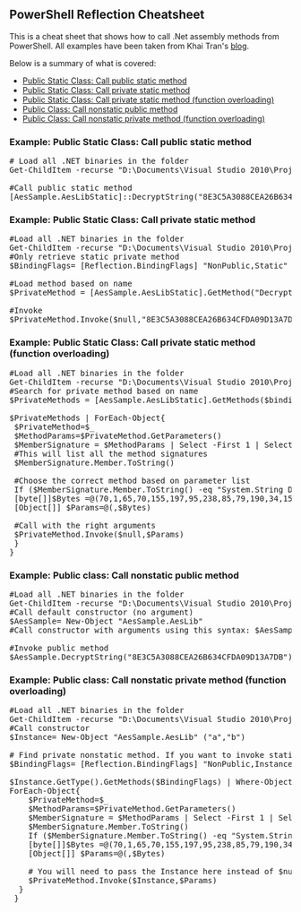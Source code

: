 ## PowerShell Reflection Cheatsheet
This is a cheat sheet that shows how to call .Net assembly methods from PowerShell.  All examples have been taken from Khai Tran's [blog](https://blog.netspi.com/using-powershell-and-reflection-api-to-invoke-methods-from-net-assemblies/).

Below is a summary of what is covered:

* <a href="#1">Public Static Class: Call public static method</a>
* <a href="#2">Public Static Class: Call private static method</a>
* <a href="#3">Public Static Class: Call private static method (function overloading)</a>
* <a href="#4">Public Class: Call nonstatic public method</a>
* <a href="#5">Public Class: Call nonstatic private method (function overloading)</a>

### Example: Public Static Class: Call public static method <a name="1"></a>

<pre>
# Load all .NET binaries in the folder
Get-ChildItem -recurse "D:\Documents\Visual Studio 2010\Projects\AesSample\AesSample\bin\Debug\"|Where-Object {($_.Extension -EQ ".dll") -or ($_.Extension -eq ".exe")} | ForEach-Object { $AssemblyName=$_.FullName; Try {[Reflection.Assembly]::LoadFile($AssemblyName)} Catch{ "***ERROR*** Not .NET assembly: " + $AssemblyName}} 

#Call public static method
[AesSample.AesLibStatic]::DecryptString("8E3C5A3088CEA26B634CFDA09D13A7DB")
</pre>

### Example: Public Static Class: Call private static method <a name="2"></a>

<pre>
#Load all .NET binaries in the folder
Get-ChildItem -recurse "D:\Documents\Visual Studio 2010\Projects\AesSample\AesSample\bin\Debug\"|Where-Object {($_.Extension -EQ ".dll") -or ($_.Extension -eq ".exe")} | ForEach-Object { $AssemblyName=$_.FullName; Try {[Reflection.Assembly]::LoadFile($AssemblyName)} Catch{ "***ERROR*** Not .NET assembly: " + $AssemblyName}}
#Only retrieve static private method
$BindingFlags= [Reflection.BindingFlags] "NonPublic,Static"
 
#Load method based on name
$PrivateMethod = [AesSample.AesLibStatic].GetMethod("DecryptStringSecret",$bindingFlags)
 
#Invoke
$PrivateMethod.Invoke($null,"8E3C5A3088CEA26B634CFDA09D13A7DB")
</pre>

### Example: Public Static Class: Call private static method (function overloading) <a name="3"></a>

<pre>
#Load all .NET binaries in the folder
Get-ChildItem -recurse "D:\Documents\Visual Studio 2010\Projects\AesSample\AesSample\bin\Debug\"|Where-Object {($_.Extension -EQ ".dll") -or ($_.Extension -eq ".exe")} | ForEach-Object { $AssemblyName=$_.FullName; Try {[Reflection.Assembly]::LoadFile($AssemblyName)} Catch{ "***ERROR*** Not .NET assembly: " + $AssemblyName}}
#Search for private method based on name
$PrivateMethods = [AesSample.AesLibStatic].GetMethods($bindingFlags) | Where-Object Name -eq DecryptStringPrivate

$PrivateMethods | ForEach-Object{
 $PrivateMethod=$_
 $MethodParams=$PrivateMethod.GetParameters()
 $MemberSignature = $MethodParams | Select -First 1 | Select-Object Member
 #This will list all the method signatures
 $MemberSignature.Member.ToString()
 
 #Choose the correct method based on parameter list
 If ($MemberSignature.Member.ToString() -eq "System.String DecryptStringPrivate(Byte[])"){
 [byte[]]$Bytes =@(70,1,65,70,155,197,95,238,85,79,190,34,158,69,125,233,53,212,111,19,248,209,147,180,19,172,150,25,97,41,127,175)
 [Object[]] $Params=@(,$Bytes)
 
 #Call with the right arguments
 $PrivateMethod.Invoke($null,$Params)
 }
}
</pre>

### Example: Public class: Call nonstatic public method <a name="4"></a>

<pre>
#Load all .NET binaries in the folder
Get-ChildItem -recurse "D:\Documents\Visual Studio 2010\Projects\AesSample\AesSample\bin\Debug\"|Where-Object {($_.Extension -EQ ".dll") -or ($_.Extension -eq ".exe")} | ForEach-Object { $AssemblyName=$_.FullName; Try {[Reflection.Assembly]::LoadFile($AssemblyName)} Catch{ "***ERROR*** Not .NET assembly: " + $AssemblyName}}
#Call default constructor (no argument)
$AesSample= New-Object "AesSample.AesLib"
#Call constructor with arguments using this syntax: $AesSample= New-Object "AesSample.AesLib" ("a","b")
 
#Invoke public method 
$AesSample.DecryptString("8E3C5A3088CEA26B634CFDA09D13A7DB")
</pre>

### Example: Public class: Call nonstatic private method (function overloading) <a name="5"></a>

<pre>
#Load all .NET binaries in the folder
Get-ChildItem -recurse "D:\Documents\Visual Studio 2010\Projects\AesSample\AesSample\bin\Debug\"|Where-Object {($_.Extension -EQ ".dll") -or ($_.Extension -eq ".exe")} | ForEach-Object { $AssemblyName=$_.FullName; Try {[Reflection.Assembly]::LoadFile($AssemblyName)} Catch{ "***ERROR*** Not .NET assembly: " + $AssemblyName}}
#Call constructor
$Instance= New-Object "AesSample.AesLib" ("a","b")
 
# Find private nonstatic method. If you want to invoke static private method, replace Instance with Static
$BindingFlags= [Reflection.BindingFlags] "NonPublic,Instance"
 
$Instance.GetType().GetMethods($BindingFlags) | Where-Object Name -eq DecryptStringPrivate| 
ForEach-Object{
    $PrivateMethod=$_
    $MethodParams=$PrivateMethod.GetParameters() 
    $MemberSignature = $MethodParams | Select -First 1 | Select-Object Member
    $MemberSignature.Member.ToString()
    If ($MemberSignature.Member.ToString() -eq "System.String DecryptStringPrivate(Byte[])"){
    [byte[]]$Bytes =@(70,1,65,70,155,197,95,238,85,79,190,34,158,69,125,233,53,212,111,19,248,209,147,180,19,172,150,25,97,41,127,175)
    [Object[]] $Params=@(,$Bytes)
 
    # You will need to pass the Instance here instead of $null
    $PrivateMethod.Invoke($Instance,$Params)
  }
 }

 </pre>
